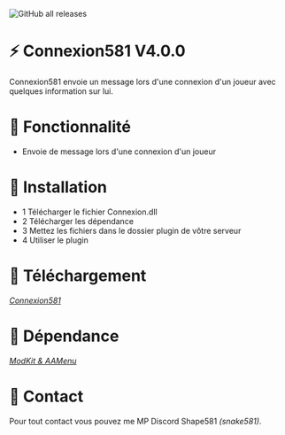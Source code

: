 ![GitHub all releases](https://img.shields.io/github/downloads/Shape581/Statut581/total)

# ⚡ Connexion581 V4.0.0

Connexion581 envoie un message lors d'une connexion d'un joueur avec quelques information sur lui.

# 🔧 Fonctionnalité

- Envoie de message lors d'une connexion d'un joueur 

# 🔌  Installation

- 1 Télécharger le fichier Connexion.dll
- 2 Télécharger les dépendance
- 3 Mettez les fichiers dans le dossier plugin de vôtre serveur
- 4 Utiliser le plugin

# 🧩  Téléchargement

*[Connexion581](https://github.com/Shape581/Connexion581)*

# 📗  Dépendance

*[ModKit & AAMenu](https://github.com/Aarnow/NovaLife_ModKit-Releases/releases/latest)*

# 📮  Contact

Pour tout contact vous pouvez me MP Discord Shape581 *(snake581)*.
